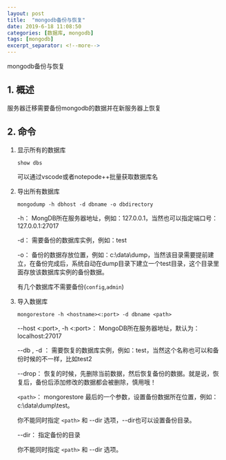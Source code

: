 ```yaml
---
layout: post
title:  "mongodb备份与恢复"
date: 2019-6-18 11:08:50
categories: [数据库, mongodb]
tags: [mongodb]
excerpt_separator: <!--more-->
---
```

mongodb备份与恢复
<!--more-->

## 1. 概述

服务器迁移需要备份mongodb的数据并在新服务器上恢复

## 2. 命令

1. 显示所有的数据库
    ```shell
    show dbs
    ```

    可以通过vscode或者notepode++批量获取数据库名

2. 导出所有数据库

    ```shell
    mongodump -h dbhost -d dbname -o dbdirectory
    ```
    -h：
    MongDB所在服务器地址，例如：127.0.0.1，当然也可以指定端口号：127.0.0.1:27017

    -d：
    需要备份的数据库实例，例如：test

    -o：
    备份的数据存放位置，例如：c:\data\dump，当然该目录需要提前建立，在备份完成后，系统自动在dump目录下建立一个test目录，这个目录里面存放该数据库实例的备份数据。

    有几个数据库不需要备份(`config`,`admin`)

3. 导入数据库

    ```shell
    mongorestore -h <hostname><:port> -d dbname <path>
    ```

    --host <:port>, -h <:port>：
    MongoDB所在服务器地址，默认为： localhost:27017

    --db , -d ：
    需要恢复的数据库实例，例如：test，当然这个名称也可以和备份时候的不一样，比如test2

    --drop：
    恢复的时候，先删除当前数据，然后恢复备份的数据。就是说，恢复后，备份后添加修改的数据都会被删除，慎用哦！

    `<path>`：
    mongorestore 最后的一个参数，设置备份数据所在位置，例如：c:\data\dump\test。

    你不能同时指定 `<path>` 和 --dir 选项，--dir也可以设置备份目录。

    --dir：
    指定备份的目录

    你不能同时指定 `<path>` 和 --dir 选项。



